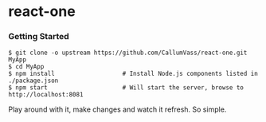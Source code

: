 # react-one

### Getting Started

```shell
$ git clone -o upstream https://github.com/CallumVass/react-one.git MyApp
$ cd MyApp
$ npm install                   # Install Node.js components listed in ./package.json
$ npm start                     # Will start the server, browse to http://localhost:8081
```

Play around with it, make changes and watch it refresh. So simple.
